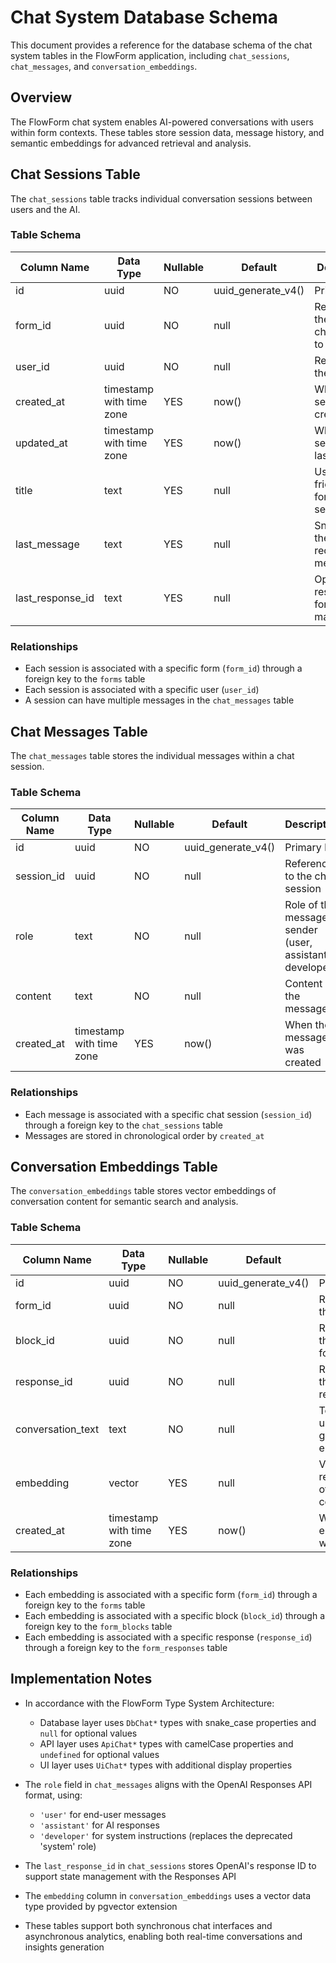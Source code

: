 # Chat System Database Schema

This document provides a reference for the database schema of the chat system tables in the FlowForm application, including `chat_sessions`, `chat_messages`, and `conversation_embeddings`.

## Overview

The FlowForm chat system enables AI-powered conversations with users within form contexts. These tables store session data, message history, and semantic embeddings for advanced retrieval and analysis.

## Chat Sessions Table

The `chat_sessions` table tracks individual conversation sessions between users and the AI.

### Table Schema

| Column Name        | Data Type                | Nullable | Default        | Description                                  |
|--------------------|--------------------------|----------|----------------|----------------------------------------------|
| id                 | uuid                     | NO       | uuid_generate_v4() | Primary key                              |
| form_id            | uuid                     | NO       | null           | Reference to the form this chat belongs to   |
| user_id            | uuid                     | NO       | null           | Reference to the user                        |
| created_at         | timestamp with time zone | YES      | now()          | When the session was created                 |
| updated_at         | timestamp with time zone | YES      | now()          | When the session was last updated            |
| title              | text                     | YES      | null           | User-friendly title for the chat session     |
| last_message       | text                     | YES      | null           | Snippet of the most recent message           |
| last_response_id   | text                     | YES      | null           | OpenAI response ID for state management      |

### Relationships

- Each session is associated with a specific form (`form_id`) through a foreign key to the `forms` table
- Each session is associated with a specific user (`user_id`)
- A session can have multiple messages in the `chat_messages` table

## Chat Messages Table

The `chat_messages` table stores the individual messages within a chat session.

### Table Schema

| Column Name        | Data Type                | Nullable | Default        | Description                               |
|--------------------|--------------------------|----------|----------------|-------------------------------------------|
| id                 | uuid                     | NO       | uuid_generate_v4() | Primary key                           |
| session_id         | uuid                     | NO       | null           | Reference to the chat session             |
| role               | text                     | NO       | null           | Role of the message sender (user, assistant, developer) |
| content            | text                     | NO       | null           | Content of the message                    |
| created_at         | timestamp with time zone | YES      | now()          | When the message was created              |

### Relationships

- Each message is associated with a specific chat session (`session_id`) through a foreign key to the `chat_sessions` table
- Messages are stored in chronological order by `created_at`

## Conversation Embeddings Table

The `conversation_embeddings` table stores vector embeddings of conversation content for semantic search and analysis.

### Table Schema

| Column Name        | Data Type                | Nullable | Default        | Description                               |
|--------------------|--------------------------|----------|----------------|-------------------------------------------|
| id                 | uuid                     | NO       | uuid_generate_v4() | Primary key                           |
| form_id            | uuid                     | NO       | null           | Reference to the form                     |
| block_id           | uuid                     | NO       | null           | Reference to the specific form block      |
| response_id        | uuid                     | NO       | null           | Reference to the form response            |
| conversation_text  | text                     | NO       | null           | Text content used to generate embedding   |
| embedding          | vector                   | YES      | null           | Vector representation of the conversation |
| created_at         | timestamp with time zone | YES      | now()          | When the embedding was created            |

### Relationships

- Each embedding is associated with a specific form (`form_id`) through a foreign key to the `forms` table
- Each embedding is associated with a specific block (`block_id`) through a foreign key to the `form_blocks` table
- Each embedding is associated with a specific response (`response_id`) through a foreign key to the `form_responses` table

## Implementation Notes

- In accordance with the FlowForm Type System Architecture:
  - Database layer uses `DbChat*` types with snake_case properties and `null` for optional values
  - API layer uses `ApiChat*` types with camelCase properties and `undefined` for optional values
  - UI layer uses `UiChat*` types with additional display properties
  
- The `role` field in `chat_messages` aligns with the OpenAI Responses API format, using:
  - `'user'` for end-user messages
  - `'assistant'` for AI responses 
  - `'developer'` for system instructions (replaces the deprecated 'system' role)

- The `last_response_id` in `chat_sessions` stores OpenAI's response ID to support state management with the Responses API

- The `embedding` column in `conversation_embeddings` uses a vector data type provided by pgvector extension

- These tables support both synchronous chat interfaces and asynchronous analytics, enabling both real-time conversations and insights generation
